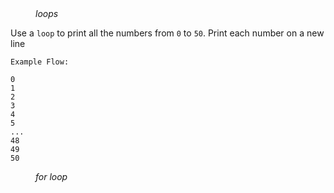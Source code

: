 <div class="hint" title="Practice topics">
  <i style="padding-left: 40px;">loops</i>
</div>

Use a `loop` to print all the numbers from `0` to `50`.  Print each number on a new line

    Example Flow:

    0
    1
    2
    3
    4
    5
    ...
    48
    49
    50

<div class="hint">
  <i style="padding-left: 40px;">for loop</i>
</div>
